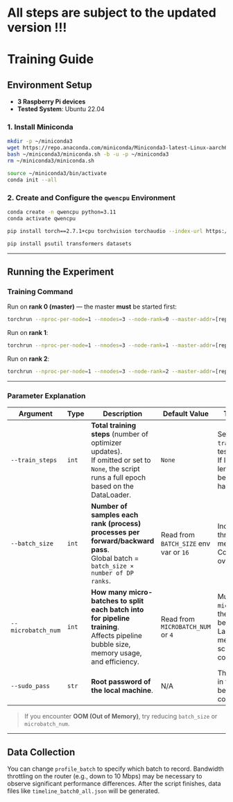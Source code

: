 
# All steps are subject to the updated version !!!
# Training Guide

## Environment Setup

* **3 Raspberry Pi devices**
* **Tested System**: Ubuntu 22.04

### 1. Install Miniconda

```sh
mkdir -p ~/miniconda3
wget https://repo.anaconda.com/miniconda/Miniconda3-latest-Linux-aarch64.sh -O ~/miniconda3/miniconda.sh
bash ~/miniconda3/miniconda.sh -b -u -p ~/miniconda3
rm ~/miniconda3/miniconda.sh

source ~/miniconda3/bin/activate
conda init --all
```

### 2. Create and Configure the `qwencpu` Environment

```sh
conda create -n qwencpu python=3.11
conda activate qwencpu

pip install torch==2.7.1+cpu torchvision torchaudio --index-url https://download.pytorch.org/whl/cpu

pip install psutil transformers datasets
```

---

## Running the Experiment

### Training Command

Run on **rank 0 (master)** — the master **must** be started first:

```sh
torchrun --nproc-per-node=1 --nnodes=3 --node-rank=0 --master-addr=[replace with master IP] --master-port=29500 three_stages_simple_pp.py --train_steps 5 --batch_size 8 --microbatch_num 4 --sudo_pass [replace with root password]
```

Run on **rank 1**:

```sh
torchrun --nproc-per-node=1 --nnodes=3 --node-rank=1 --master-addr=[replace with master IP] --master-port=29500 three_stages_simple_pp.py --train_steps 5 --batch_size 8 --microbatch_num 4 --sudo_pass [replace with root password]
```

Run on **rank 2**:

```sh
torchrun --nproc-per-node=1 --nnodes=3 --node-rank=2 --master-addr=[replace with master IP] --master-port=29500 three_stages_simple_pp.py --train_steps 5 --batch_size 8 --microbatch_num 4 --sudo_pass [replace with root password]
```

---

### Parameter Explanation

| Argument           | Type  | Description                                                                                                                                    | Default Value                          | Typical Usage & Notes                                                                                                                                                    |
| ------------------ | ----- | ---------------------------------------------------------------------------------------------------------------------------------------------- | -------------------------------------- | ------------------------------------------------------------------------------------------------------------------------------------------------------------------------ |
| `--train_steps`    | `int` | **Total training steps** (number of optimizer updates). <br>If omitted or set to `None`, the script runs a full epoch based on the DataLoader. | `None`                                 | Set a small value (e.g., `--train_steps 200`) for testing/debugging. <br>If larger than the dataset length, `StopIteration` will be raised and must be handled manually. |
| `--batch_size`     | `int` | **Number of samples each rank (process) processes per forward/backward pass**. <br>Global batch = `batch_size × number of DP ranks`.           | Read from `BATCH_SIZE` env var or `16` | Increasing it improves throughput but increases memory usage. <br>Command-line value overrides env var.                                                                  |
| `--microbatch_num` | `int` | **How many micro-batches to split each batch into for pipeline training**. <br>Affects pipeline bubble size, memory usage, and efficiency.     | Read from `MICROBATCH_NUM` or `4`      | Must satisfy `batch_size % microbatch_num == 0`, or the last micro-batch will be incomplete. <br>Larger values reduce memory but increase scheduling/communication cost. |
| `--sudo_pass`      | `str` | **Root password of the local machine**.                                                                                                        | N/A                                    | This parameter is not used in the experiment but must be provided for compatibility.                                                                                     |

> If you encounter **OOM (Out of Memory)**, try reducing `batch_size` or `microbatch_num`.

---

## Data Collection

You can change `profile_batch` to specify which batch to record.
Bandwidth throttling on the router (e.g., down to 10 Mbps) may be necessary to observe significant performance differences.
After the script finishes, data files like `timeline_batch0_all.json` will be generated.
